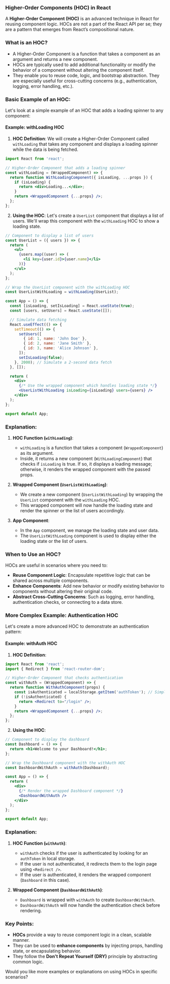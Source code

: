 ### **Higher-Order Components (HOC) in React**

A **Higher-Order Component (HOC)** is an advanced technique in React for reusing component logic. HOCs are not a part of the React API per se; they are a pattern that emerges from React’s compositional nature.

### **What is an HOC?**

- A Higher-Order Component is a function that takes a component as an argument and returns a new component.
- HOCs are typically used to add additional functionality or modify the behavior of a component without altering the component itself.
- They enable you to reuse code, logic, and bootstrap abstraction. They are especially useful for cross-cutting concerns (e.g., authentication, logging, error handling, etc.).

### **Basic Example of an HOC:**

Let's look at a simple example of an HOC that adds a loading spinner to any component:

#### **Example: withLoading HOC**

1. **HOC Definition**:
   We will create a Higher-Order Component called `withLoading` that takes any component and displays a loading spinner while the data is being fetched.

```jsx
import React from 'react';

// Higher-Order Component that adds a loading spinner
const withLoading = (WrappedComponent) => {
  return function WithLoadingComponent({ isLoading, ...props }) {
    if (isLoading) {
      return <div>Loading...</div>;
    }
    return <WrappedComponent {...props} />;
  };
};
```

2. **Using the HOC**:
   Let's create a `UserList` component that displays a list of users. We'll wrap this component with the `withLoading` HOC to show a loading state.

```jsx
// Component to display a list of users
const UserList = ({ users }) => {
  return (
    <ul>
      {users.map((user) => (
        <li key={user.id}>{user.name}</li>
      ))}
    </ul>
  );
};

// Wrap the UserList component with the withLoading HOC
const UserListWithLoading = withLoading(UserList);

const App = () => {
  const [isLoading, setIsLoading] = React.useState(true);
  const [users, setUsers] = React.useState([]);

  // Simulate data fetching
  React.useEffect(() => {
    setTimeout(() => {
      setUsers([
        { id: 1, name: 'John Doe' },
        { id: 2, name: 'Jane Smith' },
        { id: 3, name: 'Alice Johnson' },
      ]);
      setIsLoading(false);
    }, 2000); // Simulate a 2-second data fetch
  }, []);

  return (
    <div>
      {/* Use the wrapped component which handles loading state */}
      <UserListWithLoading isLoading={isLoading} users={users} />
    </div>
  );
};

export default App;
```

### **Explanation:**

1. **HOC Function (`withLoading`)**:
   - `withLoading` is a function that takes a component (`WrappedComponent`) as its argument.
   - Inside, it returns a new component (`WithLoadingComponent`) that checks if `isLoading` is true. If so, it displays a loading message; otherwise, it renders the wrapped component with the passed props.

2. **Wrapped Component (`UserListWithLoading`)**:
   - We create a new component (`UserListWithLoading`) by wrapping the `UserList` component with the `withLoading` HOC.
   - This wrapped component will now handle the loading state and render the spinner or the list of users accordingly.

3. **App Component**:
   - In the `App` component, we manage the loading state and user data.
   - The `UserListWithLoading` component is used to display either the loading state or the list of users.

### **When to Use an HOC?**

HOCs are useful in scenarios where you need to:

- **Reuse Component Logic**: Encapsulate repetitive logic that can be shared across multiple components.
- **Enhance Components**: Add new behavior or modify existing behavior to components without altering their original code.
- **Abstract Cross-Cutting Concerns**: Such as logging, error handling, authentication checks, or connecting to a data store.

### **More Complex Example: Authentication HOC**

Let's create a more advanced HOC to demonstrate an authentication pattern:

#### **Example: withAuth HOC**

1. **HOC Definition**:

```jsx
import React from 'react';
import { Redirect } from 'react-router-dom';

// Higher-Order Component that checks authentication
const withAuth = (WrappedComponent) => {
  return function WithAuthComponent(props) {
    const isAuthenticated = localStorage.getItem('authToken'); // Simplified authentication check
    if (!isAuthenticated) {
      return <Redirect to="/login" />;
    }
    return <WrappedComponent {...props} />;
  };
};
```

2. **Using the HOC**:

```jsx
// Component to display the dashboard
const Dashboard = () => {
  return <h1>Welcome to your Dashboard!</h1>;
};

// Wrap the Dashboard component with the withAuth HOC
const DashboardWithAuth = withAuth(Dashboard);

const App = () => {
  return (
    <div>
      {/* Render the wrapped Dashboard component */}
      <DashboardWithAuth />
    </div>
  );
};

export default App;
```

### **Explanation:**

1. **HOC Function (`withAuth`)**:
   - `withAuth` checks if the user is authenticated by looking for an `authToken` in local storage.
   - If the user is not authenticated, it redirects them to the login page using `<Redirect />`.
   - If the user is authenticated, it renders the wrapped component (`Dashboard` in this case).

2. **Wrapped Component (`DashboardWithAuth`)**:
   - `Dashboard` is wrapped with `withAuth` to create `DashboardWithAuth`.
   - `DashboardWithAuth` will now handle the authentication check before rendering.

### **Key Points:**

- **HOCs** provide a way to reuse component logic in a clean, scalable manner.
- They can be used to **enhance components** by injecting props, handling state, or encapsulating behavior.
- They follow the **Don't Repeat Yourself (DRY)** principle by abstracting common logic.
  
Would you like more examples or explanations on using HOCs in specific scenarios?
